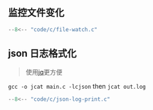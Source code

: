 ## 监控文件变化

```c title="main.c"
--8<-- "code/c/file-watch.c"
```

## json 日志格式化

> 使用[jq](https://github.com/jqlang/jq)更方便

`gcc -o jcat main.c -lcjson` then `jcat out.log`

```c title="main.c"
--8<-- "code/c/json-log-print.c"
```
